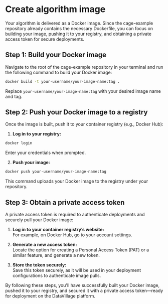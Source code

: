 # Create algorithm image

Your algorithm is delivered as a Docker image. Since the cage-example repository already contains the necessary Dockerfile, you can focus on building your image, pushing it to your registry, and obtaining a private access token for secure deployments.

## Step 1: Build your Docker image

Navigate to the root of the cage-example repository in your terminal and run the following command to build your Docker image:

```bash
docker build -t your-username/your-image-name:tag .
```

Replace `your-username/your-image-name:tag` with your desired image name and tag.

## Step 2: Push your Docker image to a registry

Once the image is built, push it to your container registry (e.g., Docker Hub):

1. **Log in to your registry:**

```bash
docker login
```

Enter your credentials when prompted.

2. **Push your image:**

```bash
docker push your-username/your-image-name:tag
```

This command uploads your Docker image to the registry under your repository.

## Step 3: Obtain a private access token

A private access token is required to authenticate deployments and securely pull your Docker image:

1. **Log in to your container registry’s website:**  
   For example, on Docker Hub, go to your account settings.

2. **Generate a new access token:**  
   Locate the option for creating a Personal Access Token (PAT) or a similar feature, and generate a new token.

3. **Store the token securely:**  
   Save this token securely, as it will be used in your deployment configurations to authenticate image pulls.

By following these steps, you'll have successfully built your Docker image, pushed it to your registry, and secured it with a private access token—ready for deployment on the DataVillage platform.
